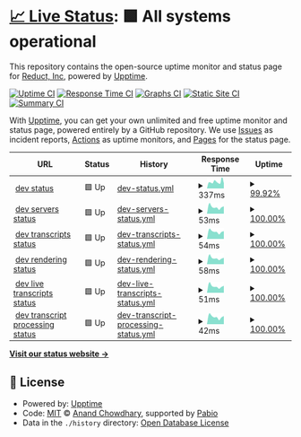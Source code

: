 # [📈 Live Status](https://reduct-inc.github.io/dev-status): <!--live status--> **🟩 All systems operational**

This repository contains the open-source uptime monitor and status page for [Reduct, Inc](https://reduct-inc.github.io/dev-status), powered by [Upptime](https://github.com/upptime/upptime).

[![Uptime CI](https://github.com/reduct-inc/dev-status/workflows/Uptime%20CI/badge.svg)](https://github.com/reduct-inc/dev-status/actions?query=workflow%3A%22Uptime+CI%22)
[![Response Time CI](https://github.com/reduct-inc/dev-status/workflows/Response%20Time%20CI/badge.svg)](https://github.com/reduct-inc/dev-status/actions?query=workflow%3A%22Response+Time+CI%22)
[![Graphs CI](https://github.com/reduct-inc/dev-status/workflows/Graphs%20CI/badge.svg)](https://github.com/reduct-inc/dev-status/actions?query=workflow%3A%22Graphs+CI%22)
[![Static Site CI](https://github.com/reduct-inc/dev-status/workflows/Static%20Site%20CI/badge.svg)](https://github.com/reduct-inc/dev-status/actions?query=workflow%3A%22Static+Site+CI%22)
[![Summary CI](https://github.com/reduct-inc/dev-status/workflows/Summary%20CI/badge.svg)](https://github.com/reduct-inc/dev-status/actions?query=workflow%3A%22Summary+CI%22)

With [Upptime](https://upptime.js.org), you can get your own unlimited and free uptime monitor and status page, powered entirely by a GitHub repository. We use [Issues](https://github.com/reduct-inc/dev-status/issues) as incident reports, [Actions](https://github.com/reduct-inc/dev-status/actions) as uptime monitors, and [Pages](https://reduct-inc.github.io/dev-status) for the status page.

<!--start: status pages-->
<!-- This summary is generated by Upptime (https://github.com/upptime/upptime) -->
<!-- Do not edit this manually, your changes will be overwritten -->
<!-- prettier-ignore -->
| URL | Status | History | Response Time | Uptime |
| --- | ------ | ------- | ------------- | ------ |
| <img alt="" src="https://icons.duckduckgo.com/ip3/dev.distill.video.ico" height="13"> [dev status](https://dev.distill.video) | 🟩 Up | [dev-status.yml](https://github.com/reduct-inc/dev-status/commits/HEAD/history/dev-status.yml) | <details><summary><img alt="Response time graph" src="./graphs/dev-status/response-time-week.png" height="20"> 337ms</summary><br><a href="https://reduct-inc.github.io/dev-status/history/dev-status"><img alt="Response time 325" src="https://img.shields.io/endpoint?url=https%3A%2F%2Fraw.githubusercontent.com%2Freduct-inc%2Fdev-status%2FHEAD%2Fapi%2Fdev-status%2Fresponse-time.json"></a><br><a href="https://reduct-inc.github.io/dev-status/history/dev-status"><img alt="24-hour response time 308" src="https://img.shields.io/endpoint?url=https%3A%2F%2Fraw.githubusercontent.com%2Freduct-inc%2Fdev-status%2FHEAD%2Fapi%2Fdev-status%2Fresponse-time-day.json"></a><br><a href="https://reduct-inc.github.io/dev-status/history/dev-status"><img alt="7-day response time 337" src="https://img.shields.io/endpoint?url=https%3A%2F%2Fraw.githubusercontent.com%2Freduct-inc%2Fdev-status%2FHEAD%2Fapi%2Fdev-status%2Fresponse-time-week.json"></a><br><a href="https://reduct-inc.github.io/dev-status/history/dev-status"><img alt="30-day response time 316" src="https://img.shields.io/endpoint?url=https%3A%2F%2Fraw.githubusercontent.com%2Freduct-inc%2Fdev-status%2FHEAD%2Fapi%2Fdev-status%2Fresponse-time-month.json"></a><br><a href="https://reduct-inc.github.io/dev-status/history/dev-status"><img alt="1-year response time 325" src="https://img.shields.io/endpoint?url=https%3A%2F%2Fraw.githubusercontent.com%2Freduct-inc%2Fdev-status%2FHEAD%2Fapi%2Fdev-status%2Fresponse-time-year.json"></a></details> | <details><summary><a href="https://reduct-inc.github.io/dev-status/history/dev-status">99.92%</a></summary><a href="https://reduct-inc.github.io/dev-status/history/dev-status"><img alt="All-time uptime 99.98%" src="https://img.shields.io/endpoint?url=https%3A%2F%2Fraw.githubusercontent.com%2Freduct-inc%2Fdev-status%2FHEAD%2Fapi%2Fdev-status%2Fuptime.json"></a><br><a href="https://reduct-inc.github.io/dev-status/history/dev-status"><img alt="24-hour uptime 100.00%" src="https://img.shields.io/endpoint?url=https%3A%2F%2Fraw.githubusercontent.com%2Freduct-inc%2Fdev-status%2FHEAD%2Fapi%2Fdev-status%2Fuptime-day.json"></a><br><a href="https://reduct-inc.github.io/dev-status/history/dev-status"><img alt="7-day uptime 99.92%" src="https://img.shields.io/endpoint?url=https%3A%2F%2Fraw.githubusercontent.com%2Freduct-inc%2Fdev-status%2FHEAD%2Fapi%2Fdev-status%2Fuptime-week.json"></a><br><a href="https://reduct-inc.github.io/dev-status/history/dev-status"><img alt="30-day uptime 99.98%" src="https://img.shields.io/endpoint?url=https%3A%2F%2Fraw.githubusercontent.com%2Freduct-inc%2Fdev-status%2FHEAD%2Fapi%2Fdev-status%2Fuptime-month.json"></a><br><a href="https://reduct-inc.github.io/dev-status/history/dev-status"><img alt="1-year uptime 99.98%" src="https://img.shields.io/endpoint?url=https%3A%2F%2Fraw.githubusercontent.com%2Freduct-inc%2Fdev-status%2FHEAD%2Fapi%2Fdev-status%2Fuptime-year.json"></a></details>
| <img alt="" src="https://icons.duckduckgo.com/ip3/dev.distill.video.ico" height="13"> [dev servers status](https://dev.distill.video/x/status) | 🟩 Up | [dev-servers-status.yml](https://github.com/reduct-inc/dev-status/commits/HEAD/history/dev-servers-status.yml) | <details><summary><img alt="Response time graph" src="./graphs/dev-servers-status/response-time-week.png" height="20"> 53ms</summary><br><a href="https://reduct-inc.github.io/dev-status/history/dev-servers-status"><img alt="Response time 61" src="https://img.shields.io/endpoint?url=https%3A%2F%2Fraw.githubusercontent.com%2Freduct-inc%2Fdev-status%2FHEAD%2Fapi%2Fdev-servers-status%2Fresponse-time.json"></a><br><a href="https://reduct-inc.github.io/dev-status/history/dev-servers-status"><img alt="24-hour response time 55" src="https://img.shields.io/endpoint?url=https%3A%2F%2Fraw.githubusercontent.com%2Freduct-inc%2Fdev-status%2FHEAD%2Fapi%2Fdev-servers-status%2Fresponse-time-day.json"></a><br><a href="https://reduct-inc.github.io/dev-status/history/dev-servers-status"><img alt="7-day response time 53" src="https://img.shields.io/endpoint?url=https%3A%2F%2Fraw.githubusercontent.com%2Freduct-inc%2Fdev-status%2FHEAD%2Fapi%2Fdev-servers-status%2Fresponse-time-week.json"></a><br><a href="https://reduct-inc.github.io/dev-status/history/dev-servers-status"><img alt="30-day response time 59" src="https://img.shields.io/endpoint?url=https%3A%2F%2Fraw.githubusercontent.com%2Freduct-inc%2Fdev-status%2FHEAD%2Fapi%2Fdev-servers-status%2Fresponse-time-month.json"></a><br><a href="https://reduct-inc.github.io/dev-status/history/dev-servers-status"><img alt="1-year response time 61" src="https://img.shields.io/endpoint?url=https%3A%2F%2Fraw.githubusercontent.com%2Freduct-inc%2Fdev-status%2FHEAD%2Fapi%2Fdev-servers-status%2Fresponse-time-year.json"></a></details> | <details><summary><a href="https://reduct-inc.github.io/dev-status/history/dev-servers-status">100.00%</a></summary><a href="https://reduct-inc.github.io/dev-status/history/dev-servers-status"><img alt="All-time uptime 99.98%" src="https://img.shields.io/endpoint?url=https%3A%2F%2Fraw.githubusercontent.com%2Freduct-inc%2Fdev-status%2FHEAD%2Fapi%2Fdev-servers-status%2Fuptime.json"></a><br><a href="https://reduct-inc.github.io/dev-status/history/dev-servers-status"><img alt="24-hour uptime 100.00%" src="https://img.shields.io/endpoint?url=https%3A%2F%2Fraw.githubusercontent.com%2Freduct-inc%2Fdev-status%2FHEAD%2Fapi%2Fdev-servers-status%2Fuptime-day.json"></a><br><a href="https://reduct-inc.github.io/dev-status/history/dev-servers-status"><img alt="7-day uptime 100.00%" src="https://img.shields.io/endpoint?url=https%3A%2F%2Fraw.githubusercontent.com%2Freduct-inc%2Fdev-status%2FHEAD%2Fapi%2Fdev-servers-status%2Fuptime-week.json"></a><br><a href="https://reduct-inc.github.io/dev-status/history/dev-servers-status"><img alt="30-day uptime 100.00%" src="https://img.shields.io/endpoint?url=https%3A%2F%2Fraw.githubusercontent.com%2Freduct-inc%2Fdev-status%2FHEAD%2Fapi%2Fdev-servers-status%2Fuptime-month.json"></a><br><a href="https://reduct-inc.github.io/dev-status/history/dev-servers-status"><img alt="1-year uptime 99.98%" src="https://img.shields.io/endpoint?url=https%3A%2F%2Fraw.githubusercontent.com%2Freduct-inc%2Fdev-status%2FHEAD%2Fapi%2Fdev-servers-status%2Fuptime-year.json"></a></details>
| <img alt="" src="https://icons.duckduckgo.com/ip3/dev.distill.video.ico" height="13"> [dev transcripts status](https://dev.distill.video/x/tsss/status) | 🟩 Up | [dev-transcripts-status.yml](https://github.com/reduct-inc/dev-status/commits/HEAD/history/dev-transcripts-status.yml) | <details><summary><img alt="Response time graph" src="./graphs/dev-transcripts-status/response-time-week.png" height="20"> 54ms</summary><br><a href="https://reduct-inc.github.io/dev-status/history/dev-transcripts-status"><img alt="Response time 107" src="https://img.shields.io/endpoint?url=https%3A%2F%2Fraw.githubusercontent.com%2Freduct-inc%2Fdev-status%2FHEAD%2Fapi%2Fdev-transcripts-status%2Fresponse-time.json"></a><br><a href="https://reduct-inc.github.io/dev-status/history/dev-transcripts-status"><img alt="24-hour response time 56" src="https://img.shields.io/endpoint?url=https%3A%2F%2Fraw.githubusercontent.com%2Freduct-inc%2Fdev-status%2FHEAD%2Fapi%2Fdev-transcripts-status%2Fresponse-time-day.json"></a><br><a href="https://reduct-inc.github.io/dev-status/history/dev-transcripts-status"><img alt="7-day response time 54" src="https://img.shields.io/endpoint?url=https%3A%2F%2Fraw.githubusercontent.com%2Freduct-inc%2Fdev-status%2FHEAD%2Fapi%2Fdev-transcripts-status%2Fresponse-time-week.json"></a><br><a href="https://reduct-inc.github.io/dev-status/history/dev-transcripts-status"><img alt="30-day response time 63" src="https://img.shields.io/endpoint?url=https%3A%2F%2Fraw.githubusercontent.com%2Freduct-inc%2Fdev-status%2FHEAD%2Fapi%2Fdev-transcripts-status%2Fresponse-time-month.json"></a><br><a href="https://reduct-inc.github.io/dev-status/history/dev-transcripts-status"><img alt="1-year response time 107" src="https://img.shields.io/endpoint?url=https%3A%2F%2Fraw.githubusercontent.com%2Freduct-inc%2Fdev-status%2FHEAD%2Fapi%2Fdev-transcripts-status%2Fresponse-time-year.json"></a></details> | <details><summary><a href="https://reduct-inc.github.io/dev-status/history/dev-transcripts-status">100.00%</a></summary><a href="https://reduct-inc.github.io/dev-status/history/dev-transcripts-status"><img alt="All-time uptime 99.99%" src="https://img.shields.io/endpoint?url=https%3A%2F%2Fraw.githubusercontent.com%2Freduct-inc%2Fdev-status%2FHEAD%2Fapi%2Fdev-transcripts-status%2Fuptime.json"></a><br><a href="https://reduct-inc.github.io/dev-status/history/dev-transcripts-status"><img alt="24-hour uptime 100.00%" src="https://img.shields.io/endpoint?url=https%3A%2F%2Fraw.githubusercontent.com%2Freduct-inc%2Fdev-status%2FHEAD%2Fapi%2Fdev-transcripts-status%2Fuptime-day.json"></a><br><a href="https://reduct-inc.github.io/dev-status/history/dev-transcripts-status"><img alt="7-day uptime 100.00%" src="https://img.shields.io/endpoint?url=https%3A%2F%2Fraw.githubusercontent.com%2Freduct-inc%2Fdev-status%2FHEAD%2Fapi%2Fdev-transcripts-status%2Fuptime-week.json"></a><br><a href="https://reduct-inc.github.io/dev-status/history/dev-transcripts-status"><img alt="30-day uptime 100.00%" src="https://img.shields.io/endpoint?url=https%3A%2F%2Fraw.githubusercontent.com%2Freduct-inc%2Fdev-status%2FHEAD%2Fapi%2Fdev-transcripts-status%2Fuptime-month.json"></a><br><a href="https://reduct-inc.github.io/dev-status/history/dev-transcripts-status"><img alt="1-year uptime 99.99%" src="https://img.shields.io/endpoint?url=https%3A%2F%2Fraw.githubusercontent.com%2Freduct-inc%2Fdev-status%2FHEAD%2Fapi%2Fdev-transcripts-status%2Fuptime-year.json"></a></details>
| <img alt="" src="https://icons.duckduckgo.com/ip3/dev.distill.video.ico" height="13"> [dev rendering status](https://dev.distill.video/x/render/status) | 🟩 Up | [dev-rendering-status.yml](https://github.com/reduct-inc/dev-status/commits/HEAD/history/dev-rendering-status.yml) | <details><summary><img alt="Response time graph" src="./graphs/dev-rendering-status/response-time-week.png" height="20"> 58ms</summary><br><a href="https://reduct-inc.github.io/dev-status/history/dev-rendering-status"><img alt="Response time 130" src="https://img.shields.io/endpoint?url=https%3A%2F%2Fraw.githubusercontent.com%2Freduct-inc%2Fdev-status%2FHEAD%2Fapi%2Fdev-rendering-status%2Fresponse-time.json"></a><br><a href="https://reduct-inc.github.io/dev-status/history/dev-rendering-status"><img alt="24-hour response time 60" src="https://img.shields.io/endpoint?url=https%3A%2F%2Fraw.githubusercontent.com%2Freduct-inc%2Fdev-status%2FHEAD%2Fapi%2Fdev-rendering-status%2Fresponse-time-day.json"></a><br><a href="https://reduct-inc.github.io/dev-status/history/dev-rendering-status"><img alt="7-day response time 58" src="https://img.shields.io/endpoint?url=https%3A%2F%2Fraw.githubusercontent.com%2Freduct-inc%2Fdev-status%2FHEAD%2Fapi%2Fdev-rendering-status%2Fresponse-time-week.json"></a><br><a href="https://reduct-inc.github.io/dev-status/history/dev-rendering-status"><img alt="30-day response time 70" src="https://img.shields.io/endpoint?url=https%3A%2F%2Fraw.githubusercontent.com%2Freduct-inc%2Fdev-status%2FHEAD%2Fapi%2Fdev-rendering-status%2Fresponse-time-month.json"></a><br><a href="https://reduct-inc.github.io/dev-status/history/dev-rendering-status"><img alt="1-year response time 130" src="https://img.shields.io/endpoint?url=https%3A%2F%2Fraw.githubusercontent.com%2Freduct-inc%2Fdev-status%2FHEAD%2Fapi%2Fdev-rendering-status%2Fresponse-time-year.json"></a></details> | <details><summary><a href="https://reduct-inc.github.io/dev-status/history/dev-rendering-status">100.00%</a></summary><a href="https://reduct-inc.github.io/dev-status/history/dev-rendering-status"><img alt="All-time uptime 99.99%" src="https://img.shields.io/endpoint?url=https%3A%2F%2Fraw.githubusercontent.com%2Freduct-inc%2Fdev-status%2FHEAD%2Fapi%2Fdev-rendering-status%2Fuptime.json"></a><br><a href="https://reduct-inc.github.io/dev-status/history/dev-rendering-status"><img alt="24-hour uptime 100.00%" src="https://img.shields.io/endpoint?url=https%3A%2F%2Fraw.githubusercontent.com%2Freduct-inc%2Fdev-status%2FHEAD%2Fapi%2Fdev-rendering-status%2Fuptime-day.json"></a><br><a href="https://reduct-inc.github.io/dev-status/history/dev-rendering-status"><img alt="7-day uptime 100.00%" src="https://img.shields.io/endpoint?url=https%3A%2F%2Fraw.githubusercontent.com%2Freduct-inc%2Fdev-status%2FHEAD%2Fapi%2Fdev-rendering-status%2Fuptime-week.json"></a><br><a href="https://reduct-inc.github.io/dev-status/history/dev-rendering-status"><img alt="30-day uptime 100.00%" src="https://img.shields.io/endpoint?url=https%3A%2F%2Fraw.githubusercontent.com%2Freduct-inc%2Fdev-status%2FHEAD%2Fapi%2Fdev-rendering-status%2Fuptime-month.json"></a><br><a href="https://reduct-inc.github.io/dev-status/history/dev-rendering-status"><img alt="1-year uptime 99.99%" src="https://img.shields.io/endpoint?url=https%3A%2F%2Fraw.githubusercontent.com%2Freduct-inc%2Fdev-status%2FHEAD%2Fapi%2Fdev-rendering-status%2Fuptime-year.json"></a></details>
| <img alt="" src="https://icons.duckduckgo.com/ip3/dev.distill.video.ico" height="13"> [dev live transcripts status](https://dev.distill.video/x/live-transcription/status) | 🟩 Up | [dev-live-transcripts-status.yml](https://github.com/reduct-inc/dev-status/commits/HEAD/history/dev-live-transcripts-status.yml) | <details><summary><img alt="Response time graph" src="./graphs/dev-live-transcripts-status/response-time-week.png" height="20"> 51ms</summary><br><a href="https://reduct-inc.github.io/dev-status/history/dev-live-transcripts-status"><img alt="Response time 60" src="https://img.shields.io/endpoint?url=https%3A%2F%2Fraw.githubusercontent.com%2Freduct-inc%2Fdev-status%2FHEAD%2Fapi%2Fdev-live-transcripts-status%2Fresponse-time.json"></a><br><a href="https://reduct-inc.github.io/dev-status/history/dev-live-transcripts-status"><img alt="24-hour response time 52" src="https://img.shields.io/endpoint?url=https%3A%2F%2Fraw.githubusercontent.com%2Freduct-inc%2Fdev-status%2FHEAD%2Fapi%2Fdev-live-transcripts-status%2Fresponse-time-day.json"></a><br><a href="https://reduct-inc.github.io/dev-status/history/dev-live-transcripts-status"><img alt="7-day response time 51" src="https://img.shields.io/endpoint?url=https%3A%2F%2Fraw.githubusercontent.com%2Freduct-inc%2Fdev-status%2FHEAD%2Fapi%2Fdev-live-transcripts-status%2Fresponse-time-week.json"></a><br><a href="https://reduct-inc.github.io/dev-status/history/dev-live-transcripts-status"><img alt="30-day response time 61" src="https://img.shields.io/endpoint?url=https%3A%2F%2Fraw.githubusercontent.com%2Freduct-inc%2Fdev-status%2FHEAD%2Fapi%2Fdev-live-transcripts-status%2Fresponse-time-month.json"></a><br><a href="https://reduct-inc.github.io/dev-status/history/dev-live-transcripts-status"><img alt="1-year response time 60" src="https://img.shields.io/endpoint?url=https%3A%2F%2Fraw.githubusercontent.com%2Freduct-inc%2Fdev-status%2FHEAD%2Fapi%2Fdev-live-transcripts-status%2Fresponse-time-year.json"></a></details> | <details><summary><a href="https://reduct-inc.github.io/dev-status/history/dev-live-transcripts-status">100.00%</a></summary><a href="https://reduct-inc.github.io/dev-status/history/dev-live-transcripts-status"><img alt="All-time uptime 99.99%" src="https://img.shields.io/endpoint?url=https%3A%2F%2Fraw.githubusercontent.com%2Freduct-inc%2Fdev-status%2FHEAD%2Fapi%2Fdev-live-transcripts-status%2Fuptime.json"></a><br><a href="https://reduct-inc.github.io/dev-status/history/dev-live-transcripts-status"><img alt="24-hour uptime 100.00%" src="https://img.shields.io/endpoint?url=https%3A%2F%2Fraw.githubusercontent.com%2Freduct-inc%2Fdev-status%2FHEAD%2Fapi%2Fdev-live-transcripts-status%2Fuptime-day.json"></a><br><a href="https://reduct-inc.github.io/dev-status/history/dev-live-transcripts-status"><img alt="7-day uptime 100.00%" src="https://img.shields.io/endpoint?url=https%3A%2F%2Fraw.githubusercontent.com%2Freduct-inc%2Fdev-status%2FHEAD%2Fapi%2Fdev-live-transcripts-status%2Fuptime-week.json"></a><br><a href="https://reduct-inc.github.io/dev-status/history/dev-live-transcripts-status"><img alt="30-day uptime 100.00%" src="https://img.shields.io/endpoint?url=https%3A%2F%2Fraw.githubusercontent.com%2Freduct-inc%2Fdev-status%2FHEAD%2Fapi%2Fdev-live-transcripts-status%2Fuptime-month.json"></a><br><a href="https://reduct-inc.github.io/dev-status/history/dev-live-transcripts-status"><img alt="1-year uptime 99.99%" src="https://img.shields.io/endpoint?url=https%3A%2F%2Fraw.githubusercontent.com%2Freduct-inc%2Fdev-status%2FHEAD%2Fapi%2Fdev-live-transcripts-status%2Fuptime-year.json"></a></details>
| <img alt="" src="https://icons.duckduckgo.com/ip3/dev.distill.video.ico" height="13"> [dev transcript processing status](https://dev.distill.video/x/whisper/status) | 🟩 Up | [dev-transcript-processing-status.yml](https://github.com/reduct-inc/dev-status/commits/HEAD/history/dev-transcript-processing-status.yml) | <details><summary><img alt="Response time graph" src="./graphs/dev-transcript-processing-status/response-time-week.png" height="20"> 42ms</summary><br><a href="https://reduct-inc.github.io/dev-status/history/dev-transcript-processing-status"><img alt="Response time 53" src="https://img.shields.io/endpoint?url=https%3A%2F%2Fraw.githubusercontent.com%2Freduct-inc%2Fdev-status%2FHEAD%2Fapi%2Fdev-transcript-processing-status%2Fresponse-time.json"></a><br><a href="https://reduct-inc.github.io/dev-status/history/dev-transcript-processing-status"><img alt="24-hour response time 43" src="https://img.shields.io/endpoint?url=https%3A%2F%2Fraw.githubusercontent.com%2Freduct-inc%2Fdev-status%2FHEAD%2Fapi%2Fdev-transcript-processing-status%2Fresponse-time-day.json"></a><br><a href="https://reduct-inc.github.io/dev-status/history/dev-transcript-processing-status"><img alt="7-day response time 42" src="https://img.shields.io/endpoint?url=https%3A%2F%2Fraw.githubusercontent.com%2Freduct-inc%2Fdev-status%2FHEAD%2Fapi%2Fdev-transcript-processing-status%2Fresponse-time-week.json"></a><br><a href="https://reduct-inc.github.io/dev-status/history/dev-transcript-processing-status"><img alt="30-day response time 51" src="https://img.shields.io/endpoint?url=https%3A%2F%2Fraw.githubusercontent.com%2Freduct-inc%2Fdev-status%2FHEAD%2Fapi%2Fdev-transcript-processing-status%2Fresponse-time-month.json"></a><br><a href="https://reduct-inc.github.io/dev-status/history/dev-transcript-processing-status"><img alt="1-year response time 53" src="https://img.shields.io/endpoint?url=https%3A%2F%2Fraw.githubusercontent.com%2Freduct-inc%2Fdev-status%2FHEAD%2Fapi%2Fdev-transcript-processing-status%2Fresponse-time-year.json"></a></details> | <details><summary><a href="https://reduct-inc.github.io/dev-status/history/dev-transcript-processing-status">100.00%</a></summary><a href="https://reduct-inc.github.io/dev-status/history/dev-transcript-processing-status"><img alt="All-time uptime 99.93%" src="https://img.shields.io/endpoint?url=https%3A%2F%2Fraw.githubusercontent.com%2Freduct-inc%2Fdev-status%2FHEAD%2Fapi%2Fdev-transcript-processing-status%2Fuptime.json"></a><br><a href="https://reduct-inc.github.io/dev-status/history/dev-transcript-processing-status"><img alt="24-hour uptime 100.00%" src="https://img.shields.io/endpoint?url=https%3A%2F%2Fraw.githubusercontent.com%2Freduct-inc%2Fdev-status%2FHEAD%2Fapi%2Fdev-transcript-processing-status%2Fuptime-day.json"></a><br><a href="https://reduct-inc.github.io/dev-status/history/dev-transcript-processing-status"><img alt="7-day uptime 100.00%" src="https://img.shields.io/endpoint?url=https%3A%2F%2Fraw.githubusercontent.com%2Freduct-inc%2Fdev-status%2FHEAD%2Fapi%2Fdev-transcript-processing-status%2Fuptime-week.json"></a><br><a href="https://reduct-inc.github.io/dev-status/history/dev-transcript-processing-status"><img alt="30-day uptime 100.00%" src="https://img.shields.io/endpoint?url=https%3A%2F%2Fraw.githubusercontent.com%2Freduct-inc%2Fdev-status%2FHEAD%2Fapi%2Fdev-transcript-processing-status%2Fuptime-month.json"></a><br><a href="https://reduct-inc.github.io/dev-status/history/dev-transcript-processing-status"><img alt="1-year uptime 99.93%" src="https://img.shields.io/endpoint?url=https%3A%2F%2Fraw.githubusercontent.com%2Freduct-inc%2Fdev-status%2FHEAD%2Fapi%2Fdev-transcript-processing-status%2Fuptime-year.json"></a></details>

<!--end: status pages-->

[**Visit our status website →**](https://reduct-inc.github.io/dev-status)

## 📄 License

- Powered by: [Upptime](https://github.com/upptime/upptime)
- Code: [MIT](./LICENSE) © [Anand Chowdhary](https://anandchowdhary.com), supported by [Pabio](https://pabio.com)
- Data in the `./history` directory: [Open Database License](https://opendatacommons.org/licenses/odbl/1-0/)
